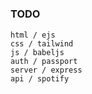 #

### TODO

```
html / ejs
css / tailwind
js / babeljs
auth / passport
server / express
api / spotify
```

#
